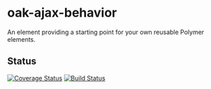 # oak-ajax-behavior

An element providing a starting point for your own reusable Polymer elements.


## Status

[![Coverage Status](https://coveralls.io/repos/github/FamilySearchElements/oak-ajax-behavior/badge.svg?branch=master)](https://coveralls.io/github/FamilySearchElements/oak-ajax-behavior?branch=master)
[![Build Status](https://travis-ci.org/FamilySearchElements/oak-ajax-behavior.svg?branch=master)](https://travis-ci.org/FamilySearchElements/oak-ajax-behavior)